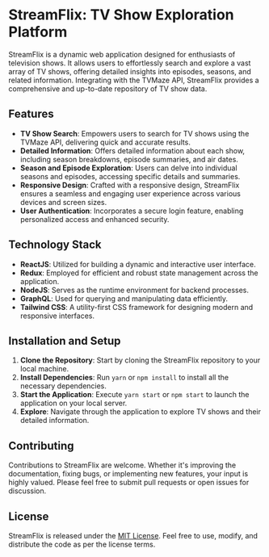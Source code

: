 # StreamFlix: TV Show Exploration Platform

StreamFlix is a dynamic web application designed for enthusiasts of television shows. It allows users to effortlessly search and explore a vast array of TV shows, offering detailed insights into episodes, seasons, and related information. Integrating with the TVMaze API, StreamFlix provides a comprehensive and up-to-date repository of TV show data.

## Features

- **TV Show Search**: Empowers users to search for TV shows using the TVMaze API, delivering quick and accurate results.
- **Detailed Information**: Offers detailed information about each show, including season breakdowns, episode summaries, and air dates.
- **Season and Episode Exploration**: Users can delve into individual seasons and episodes, accessing specific details and summaries.
- **Responsive Design**: Crafted with a responsive design, StreamFlix ensures a seamless and engaging user experience across various devices and screen sizes.
- **User Authentication**: Incorporates a secure login feature, enabling personalized access and enhanced security.

## Technology Stack

- **ReactJS**: Utilized for building a dynamic and interactive user interface.
- **Redux**: Employed for efficient and robust state management across the application.
- **NodeJS**: Serves as the runtime environment for backend processes.
- **GraphQL**: Used for querying and manipulating data efficiently.
- **Tailwind CSS**: A utility-first CSS framework for designing modern and responsive interfaces.

## Installation and Setup

1. **Clone the Repository**: Start by cloning the StreamFlix repository to your local machine.
2. **Install Dependencies**: Run `yarn` or `npm install` to install all the necessary dependencies.
3. **Start the Application**: Execute `yarn start` or `npm start` to launch the application on your local server.
4. **Explore**: Navigate through the application to explore TV shows and their detailed information.

## Contributing

Contributions to StreamFlix are welcome. Whether it's improving the documentation, fixing bugs, or implementing new features, your input is highly valued. Please feel free to submit pull requests or open issues for discussion.

## License

StreamFlix is released under the [MIT License](LICENSE). Feel free to use, modify, and distribute the code as per the license terms.
